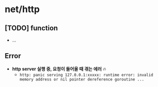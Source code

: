 # net/http 

## [TODO] function

+ ...


## Error
+ **http server 실행 중, 요청이 들어올 때 겪는 에러** 🔥
   + `http: panic serving 127.0.0.1:xxxxx: runtime error: invalid memory address or nil pointer dereference goroutine ...`
